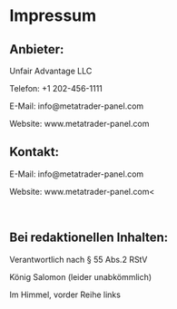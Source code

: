# Impressum

<h2>Anbieter:</h2>
<p />Unfair Advantage LLC</p>
<p />Telefon: +1 202-456-1111</p>
<p />E-Mail: info@metatrader-panel.com</p>
<p />Website: www.metatrader-panel.com</p>

<h2>Kontakt:</h2>
<p />E-Mail: info@metatrader-panel.com</p>
<p />Website: www.metatrader-panel.com<</p>
<p> </p>



<h2>Bei redaktionellen Inhalten:</h2>
<p>Verantwortlich nach § 55 Abs.2 RStV</p>
<p>König Salomon (leider unabkömmlich)</p>
<p />Im Himmel, vorder Reihe links</p>
<br>
<br>
<p> </p>

